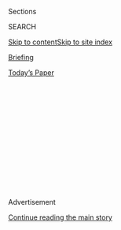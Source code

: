 <div id="app">

<div>

<div>

<div>

<div class="NYTAppHideMasthead css-1q2w90k e1suatyy0">

<div class="section css-ui9rw0 e1suatyy2">

<div class="css-eph4ug er09x8g0">

<div class="css-6n7j50">

</div>

<span class="css-1dv1kvn">Sections</span>

<div class="css-10488qs">

<span class="css-1dv1kvn">SEARCH</span>

</div>

[Skip to content](#site-content)[Skip to site
index](#site-index)

</div>

<div id="masthead-section-label" class="css-1wr3we4 eaxe0e00">

[Briefing](https://www.nytimes3xbfgragh.onion/interactive/2018/briefing/global-morning-briefing-newsletter-signup.html)

</div>

<div class="css-10698na e1huz5gh0">

</div>

</div>

<div id="masthead-bar-one" class="section hasLinks css-15hmgas e1csuq9d3">

<div class="css-uqyvli e1csuq9d0">

</div>

<div class="css-1uqjmks e1csuq9d1">

</div>

<div class="css-9e9ivx">

[](https://myaccount.nytimes3xbfgragh.onion/auth/login?response_type=cookie&client_id=vi)

</div>

<div class="css-1bvtpon e1csuq9d2">

[Today’s
Paper](https://www.nytimes3xbfgragh.onion/section/todayspaper)

</div>

</div>

</div>

</div>

<div data-aria-hidden="false">

<div id="site-content" data-role="main">

<div>

<div class="css-1aor85t" style="opacity:0.000000001;z-index:-1;visibility:hidden">

<div class="css-1hqnpie">

<div class="css-epjblv">

<span class="css-17xtcya">[Briefing](/interactive/2018/briefing/global-morning-briefing-newsletter-signup.html)</span><span class="css-x15j1o">|</span><span class="css-fwqvlz">Beirut
Blasts, Coronavirus, \#MeToo: Your Wednesday
Briefing</span>

</div>

<div class="css-k008qs">

<div class="css-1iwv8en">

<span class="css-18z7m18"></span>

<div>

</div>

</div>

<span class="css-1n6z4y">https://nyti.ms/30tt0qo</span>

<div class="css-1705lsu">

<div class="css-4xjgmj">

<div class="css-4skfbu" data-role="toolbar" data-aria-label="Social Media Share buttons, Save button, and Comments Panel with current comment count" data-testid="share-tools">

  - 
  - 
  - 
  - 
    
    <div class="css-6n7j50">
    
    </div>

  - 

</div>

</div>

</div>

</div>

</div>

</div>

<div id="NYT_TOP_BANNER_REGION" class="css-13pd83m">

</div>

<div id="top-wrapper" class="css-1sy8kpn">

<div id="top-slug" class="css-l9onyx">

Advertisement

</div>

[Continue reading the main
story](#after-top)

<div class="ad top-wrapper" style="text-align:center;height:100%;display:block;min-height:250px">

<div id="top" class="place-ad" data-position="top" data-size-key="top">

</div>

</div>

<div id="after-top">

</div>

</div>

<div>

<div id="sponsor-wrapper" class="css-1hyfx7x">

<div id="sponsor-slug" class="css-19vbshk">

Supported by

</div>

[Continue reading the main
story](#after-sponsor)

<div id="sponsor" class="ad sponsor-wrapper" style="text-align:center;height:100%;display:block">

</div>

<div id="after-sponsor">

</div>

</div>

<div class="css-186x18t">

</div>

<div class="css-1vkm6nb ehdk2mb0">

# Beirut Blasts, Coronavirus, \#MeToo: Your Wednesday Briefing

</div>

Here’s what you need to know.

<div class="css-18e8msd">

<div class="css-vp77d3 epjyd6m0">

<div class="css-hus3qt ey68jwv0" data-aria-hidden="true">

[![Isabella
Kwai](https://static01.graylady3jvrrxbe.onion/images/2019/09/17/reader-center/author-isabella-kwai/author-isabella-kwai-thumbLarge.png
"Isabella Kwai")](https://www.nytimes3xbfgragh.onion/by/isabella-kwai)

</div>

<div class="css-1baulvz">

By [<span class="css-1baulvz last-byline" itemprop="name">Isabella
Kwai</span>](https://www.nytimes3xbfgragh.onion/by/isabella-kwai)

</div>

</div>

  - 
    
    <div class="css-ld3wwf e16638kd2">
    
    Aug. 5, 2020Updated <span class="css-epvm6">2:56 a.m.
    ET</span>
    
    </div>

  - 
    
    <div class="css-4xjgmj">
    
    <div class="css-pvvomx" data-role="toolbar" data-aria-label="Social Media Share buttons, Save button, and Comments Panel with current comment count" data-testid="share-tools">
    
      - 
      - 
      - 
      - 
        
        <div class="css-6n7j50">
        
        </div>
    
      - 
    
    </div>
    
    </div>

</div>

</div>

<div class="section meteredContent css-1r7ky0e" name="articleBody" itemprop="articleBody">

<div class="css-1fanzo5 StoryBodyCompanionColumn">

<div class="css-53u6y8">

(Want to get this briefing by email? Here’s the
[sign-up](https://www.nytimes3xbfgragh.onion/morning-briefing).)

> Good morning.
> 
> We’re covering the aftermath of the **Beirut** explosions,
> eyebrow-raising appointments to Britain’s **House of Lords** and a
> tough new lockdown in
**Australia**.

</div>

</div>

<div style="max-width:100%;margin:0 auto">

<div class="css-17dprlf" data-id="100000004069963" data-slug="morning-briefing-weather-module" style="max-width:600px">

</div>

</div>

<div class="css-1fanzo5 StoryBodyCompanionColumn">

<div class="css-53u6y8">

-----

</div>

</div>

<div class="css-79elbk" data-testid="photoviewer-wrapper">

<div class="css-z3e15g" data-testid="photoviewer-wrapper-hidden">

</div>

<div class="css-1a48zt4 ehw59r15" data-testid="photoviewer-children">

![<span class="css-16f3y1r e13ogyst0" data-aria-hidden="true">The port
in Beirut on
Tuesday.  </span><span class="css-cnj6d5 e1z0qqy90" itemprop="copyrightHolder"><span class="css-1ly73wi e1tej78p0">Credit...</span><span>Agence
France-Presse — Getty
Images</span></span>](https://static01.graylady3jvrrxbe.onion/images/2020/08/04/briefing/05briefing-asia-slide-89DA/05briefing-asia-slide-89DA-articleLarge.jpg?quality=75&auto=webp&disable=upscale)

</div>

</div>

<div class="css-1fanzo5 StoryBodyCompanionColumn">

<div class="css-53u6y8">

## Enormous explosion shatters central Beirut

A massive shock wave [rocked the center of the Lebanese
capital](https://www.nytimes3xbfgragh.onion/2020/08/04/world/middleeast/beirut-explosion-blast.html?action=click&module=Top%20Stories&pgtype=Homepage)
on Tuesday, damaging buildings miles away and sending a giant pink cloud
skyward near the port. At least 78 people were killed and 4,000 injured,
Lebanon’s health minister said.

</div>

</div>

<div class="css-1fanzo5 StoryBodyCompanionColumn">

<div class="css-53u6y8">

With the wounded still streaming into hospitals and the search for
missing people underway, [the toll was expected to
rise](https://www.nytimes3xbfgragh.onion/2020/08/04/world/middleeast/beirut-explosion-blast.html?action=click&module=Top%20Stories&pgtype=Homepage).
Hospitals were so overwhelmed that they were turning wounded people
away.

There were two blasts within moments of each other, the second one much
larger. Prime Minister Hassan Diab said Wednesday would be a national
day of mourning. Images show [the extent of the
devastation](https://www.nytimes3xbfgragh.onion/2020/08/04/world/middleeast/beirut-lebanon-explosions-photos.html).

**The cause:** An estimated 2,750 tons of ammonium nitrate, commonly
used in fertilizer and bombs, had been kept in a depot at the blast site
for six years, top officials said. “Those responsible will pay a price
for this catastrophe,” said Mr. Diab, who hinted that neglect had led to
the disaster.

**First-person account:** Our correspondent Vivian Yee was at home [when
the blast shook her
building](https://www.nytimes3xbfgragh.onion/2020/08/04/world/middleeast/lebanon-explosion-beirut.html),
leaving her bloodied and dazed. The Lebanese who helped her in the hours
that followed “had the heartbreaking steadiness” that comes from
experience with catastrophe, she wrote. “Nearly all of them were
strangers, yet they treated me like a
friend.”

</div>

</div>

<div class="css-1fanzo5 StoryBodyCompanionColumn">

<div class="css-53u6y8">

-----

</div>

</div>

<div class="css-79elbk" data-testid="photoviewer-wrapper">

<div class="css-z3e15g" data-testid="photoviewer-wrapper-hidden">

</div>

<div class="css-1a48zt4 ehw59r15" data-testid="photoviewer-children">

<div class="css-1xdhyk6 erfvjey0">

<span class="css-1ly73wi e1tej78p0">Image</span>

<div class="css-zjzyr8">

<div data-testid="lazyimage-container" style="height:257.77777777777777px">

</div>

</div>

</div>

<span class="css-16f3y1r e13ogyst0" data-aria-hidden="true">The Houses
of Parliament in
London.</span><span class="css-cnj6d5 e1z0qqy90" itemprop="copyrightHolder"><span class="css-1ly73wi e1tej78p0">Credit...</span><span>Andrew
Testa for The New York Times</span></span>

</div>

</div>

<div class="css-1fanzo5 StoryBodyCompanionColumn">

<div class="css-53u6y8">

## House of Lords list revives cronyism concerns

One is a Russian-born British newspaper baron whose father was once a
K.G.B. officer. Another is the [prime minister’s younger
brother](https://www.nytimes3xbfgragh.onion/2020/08/04/world/house-of-lords-boris-johnson.html).

Theirs are among the names on Prime Minister Boris Johnson’s first list
of appointments to the House of Lords. The handing out of peerages, as
the lifetime appointments are called, is one of Britain’s most
dependable displays of cronyism, regardless of who the prime minister
is.

But critics say Mr. Johnson’s nominations could further undermine the
credibility of the long-troubled institution. He created 36 new peers,
the second-highest number in more than two decades, bringing the chamber
to nearly 800 members. He also nominated Brexit supporters from the
opposition Labor Party, which could have unpredictable results.

**Why it matters:** At its best, the House of Lords serves as a check on
the more unruly House of Commons. In recent decades, though, it has
become known mainly as a sinecure for well-connected types and wealthy
donors.

-----

</div>

</div>

<div class="css-79elbk" data-testid="photoviewer-wrapper">

<div class="css-z3e15g" data-testid="photoviewer-wrapper-hidden">

</div>

<div class="css-1a48zt4 ehw59r15" data-testid="photoviewer-children">

<div class="css-1xdhyk6 erfvjey0">

<span class="css-1ly73wi e1tej78p0">Image</span>

<div class="css-zjzyr8">

<div data-testid="lazyimage-container" style="height:253.26666666666665px">

</div>

</div>

</div>

<span class="css-16f3y1r e13ogyst0" data-aria-hidden="true">Police
officers and soldiers on patrol in Melbourne on
Sunday.</span><span class="css-cnj6d5 e1z0qqy90" itemprop="copyrightHolder"><span class="css-1ly73wi e1tej78p0">Credit...</span><span>William
West/Agence France-Presse — Getty Images</span></span>

</div>

</div>

<div class="css-1fanzo5 StoryBodyCompanionColumn">

<div class="css-53u6y8">

## Melbourne tries ‘shock and awe’ as virus surges

Australia’s second-largest city has imposed some of the toughest
restrictions in the world to beat back a new wave of coronavirus
infections. Officials are promising a “[shock and awe” attack on the
virus](https://www.nytimes3xbfgragh.onion/2020/08/04/world/australia/coronavirus-melbourne-lockdown.html)
that will last at least six weeks.

There are signs that people in Melbourne are getting fed up. Our Sydney
bureau chief writes that “the new waves of restrictions feel to many
like a bombing raid that just won’t end.” A door-to-door campaign to
check in on 3,000 people who had contracted the virus found that 800 of
them were not at home.

The police are facing opposition as they enforce the rules. Officers
recently smashed the windows of cars and pulled people out after they
refused to provide their names and addresses.

**The second wave**: Melbourne thought it had beat the virus in June.
But the city’s hotel quarantine program broke down, with travelers
passing the virus to security guards, who carried it to their
neighborhoods.

**Details:** Under the new restrictions, stores will close, schools will
return to at-home instruction and restaurants will offer only takeaway
or delivery. An 8 p.m. curfew is in place. The outbreak in the state of
Victoria, whose capital is Melbourne, peaked at 753 new cases on July 30
and has hovered at about 500 a day ever since.

Here are the [latest
updates](https://www.nytimes3xbfgragh.onion/2020/08/04/world/coronavirus-covid-19.html?action=click&module=Top%20Stories&pgtype=Homepage)
and
[maps](https://www.nytimes3xbfgragh.onion/interactive/2020/world/coronavirus-maps.html)
of the pandemic.

In other developments:

  - Recent studies of [patients with severe Covid-19
    cases](https://www.nytimes3xbfgragh.onion/2020/08/04/health/coronavirus-immune-system.html)
    found that their immune systems unleashed a misguided barrage of
    weapons that could wreak havoc on healthy tissues.

  - After Russia announced a vaccination program set for October,
    raising concerns that inoculations may begin before tests are
    complete, the World Health Organization urged it to follow
    guidelines for [producing safe and effective
    vaccines](https://www.nytimes3xbfgragh.onion/2020/08/04/world/coronavirus-covid-19.html?action=click&module=Top%20Stories&pgtype=Homepage#link-7bfa12a5).

  - Two preliminary studies of an experimental vaccine in the U.S. have
    [yielded encouraging
    results,](https://www.nytimes3xbfgragh.onion/2020/08/04/world/coronavirus-cases.html?action=click&module=Top%20Stories&pgtype=Homepage#link-1228a480)
    said Novovax, the company developing the
vaccine.

### If you have 8 minutes, this is worth it

## A \#MeToo moment for gymnasts

</div>

</div>

<div class="css-79elbk" data-testid="photoviewer-wrapper">

<div class="css-z3e15g" data-testid="photoviewer-wrapper-hidden">

</div>

<div class="css-1a48zt4 ehw59r15" data-testid="photoviewer-children">

<div class="css-1xdhyk6 erfvjey0">

<span class="css-1ly73wi e1tej78p0">Image</span>

<div class="css-zjzyr8">

<div data-testid="lazyimage-container" style="height:257.77777777777777px">

</div>

</div>

</div>

<span class="css-cnj6d5 e1z0qqy90" itemprop="copyrightHolder"><span class="css-1ly73wi e1tej78p0">Credit...</span><span>Andrew
Testa for The New York Times</span></span>

</div>

</div>

<div class="css-1fanzo5 StoryBodyCompanionColumn">

<div class="css-53u6y8">

At a time when the Tokyo Olympics should have been taking place,
gymnasts have been speaking out about [verbal and physical abuse by
coaches.](https://www.nytimes3xbfgragh.onion/2020/08/03/sports/olympics/gymnastics-abuse-athlete-a.html)

</div>

</div>

<div class="css-1fanzo5 StoryBodyCompanionColumn">

<div class="css-53u6y8">

Chloe Gilliland, 29, a former member of the Australian national team,
said she considered suicide as a teenager after coaches said she was “a
bad child” because she was too heavy.<span class="css-8l6xbc evw5hdy0">
</span>Catherine Lyons, 19, once a top junior competitor for Britain,
said coaches would hit her and harass her about her weight, and even
shut her inside a cupboard for crying when she was a child. Above, Lisa
Mason, a 2000 British Olympian, said many gymnasts “are done with
normalizing the abuse that we were told was needed to make champions.”

The gymnasts’ stories are part of a push for change empowered by the
\#MeToo movement. National gymnastics federations in Britain, Australia,
the Netherlands and Belgium say they are trying to curb abuses.

### Here’s what else is happening

**Pakistan:** Hindus in the country often face discrimination in
housing, jobs and access to government programs. Now, community leaders
say economic hardship is driving [an uptick in conversions to
Islam](https://www.nytimes3xbfgragh.onion/2020/08/04/world/asia/pakistan-hindu-conversion.html).

**Disney:** The company reported doomsday financial results on Tuesday,
with padlocked theme parks, idled cruise ships and postponed film
releases all [contributing to $4.72 billion in quarterly
losses](https://www.nytimes3xbfgragh.onion/live/2020/08/04/business/stock-market-today-coronavirus#disney-lost-4-7-billion-last-quarter-but-its-newest-business-was-a-big-hit).
But with people at home, its streaming business has
grown.

</div>

</div>

<div class="css-79elbk" data-testid="photoviewer-wrapper">

<div class="css-z3e15g" data-testid="photoviewer-wrapper-hidden">

</div>

<div class="css-1a48zt4 ehw59r15" data-testid="photoviewer-children">

<div class="css-1xdhyk6 erfvjey0">

<span class="css-1ly73wi e1tej78p0">Image</span>

<div class="css-zjzyr8">

<div data-testid="lazyimage-container" style="height:257.77777777777777px">

</div>

</div>

</div>

<span class="css-cnj6d5 e1z0qqy90" itemprop="copyrightHolder"><span class="css-1ly73wi e1tej78p0">Credit...</span><span>Australian
Defence Force, via Agence France-Presse — Getty Images</span></span>

</div>

</div>

<div class="css-1fanzo5 StoryBodyCompanionColumn">

<div class="css-53u6y8">

**Snapshot:** Above, an Australian Army helicopter landing on the
Micronesian island of Pulap to rescue three stranded sailors on Sunday.
If you’re ever in their shoes, remember that [writing SOS in giant
letters on the sand can actually
work](https://www.nytimes3xbfgragh.onion/2020/08/04/world/australia/sos-pacific-island.html).

**What we’re reading:** This [article in Harper’s
Magazine](https://harpers.org/archive/2020/08/all-my-pronouns-the-singular-they/)
on the use of they/them as gender-neutral pronouns. “This beautifully
written essay, with its deep insight into the history of pronouns and
their usage and its gentle humor, helped me to accept and understand the
beauty of ‘they’ in its singular form,” Melissa Eddy, our Berlin
correspondent,
writes.

</div>

</div>

<div class="css-1fanzo5 StoryBodyCompanionColumn">

<div class="css-53u6y8">

### Now, a break from the news

</div>

</div>

<div class="css-79elbk" data-testid="photoviewer-wrapper">

<div class="css-z3e15g" data-testid="photoviewer-wrapper-hidden">

</div>

<div class="css-1a48zt4 ehw59r15" data-testid="photoviewer-children">

<div class="css-1xdhyk6 erfvjey0">

<span class="css-1ly73wi e1tej78p0">Image</span>

<div class="css-zjzyr8">

<div data-testid="lazyimage-container" style="height:257.77777777777777px">

</div>

</div>

</div>

<span class="css-cnj6d5 e1z0qqy90" itemprop="copyrightHolder"><span class="css-1ly73wi e1tej78p0">Credit...</span><span>Con
Poulos for The New York Times</span></span>

</div>

</div>

<div class="css-1fanzo5 StoryBodyCompanionColumn">

<div class="css-53u6y8">

**Cook:** This [tomato and peach salad with whipped goat
cheese](https://cooking.nytimes3xbfgragh.onion/recipes/1020367-tomato-and-peach-salad-with-whipped-goat-cheese)
works as a starter, a side or a supper, piled on top of grilled bread.

**Watch:** The new documentary [“Creem: America’s Only Rock ’n’ Roll
Magazine”](https://www.nytimes3xbfgragh.onion/2020/08/03/arts/music/creem-magazine-documentary.html?action=click&module=RelatedLinks&pgtype=collection)
traces the rise and fall of the irreverent, boundary-smashing music
publication from the 1970s.

**Do:** In-person job interviews went away when the pandemic closed so
many offices. If you’re a job seeker, here are tips on [acing an online
interview.](https://www.nytimes3xbfgragh.onion/2020/08/03/business/online-job-interview-tips.html)

[*At Home has our full collection of
ideas*](https://www.nytimes3xbfgragh.onion/spotlight/at-home) *on what
to read, cook, watch and do.*

### And now for the Back Story on …

## Examining medical bills during a pandemic

*Americans have been battling surprise medical bills for coronavirus
treatment for nearly as long as they’ve been fighting the virus itself,
according to Sarah Kliff, our investigative reporter on health issues.*

*So she started a project that uses those bills, sent by readers, to
examine the cost of testing and treatment. We’ll be sharing their
stories as we explore how the virus outbreak is changing health care in
the U.S. Here’s* [*what she wrote about the
project*](https://www.nytimes3xbfgragh.onion/2020/08/03/reader-center/coronavirus-medical-bills.html)*.*

I’m a reporter who has been writing articles about those bills since
mid-February. My first article focused on an American man and his
3-year-old daughter who faced more than $3,900 in bills for care
received during a government-mandated
quarantine.

</div>

</div>

<div class="css-79elbk" data-testid="photoviewer-wrapper">

<div class="css-z3e15g" data-testid="photoviewer-wrapper-hidden">

</div>

<div class="css-1a48zt4 ehw59r15" data-testid="photoviewer-children">

<div class="css-1xdhyk6 erfvjey0">

<span class="css-1ly73wi e1tej78p0">Image</span>

<div class="css-zjzyr8">

<div data-testid="lazyimage-container" style="height:258.4222222222222px">

</div>

</div>

</div>

<span class="css-cnj6d5 e1z0qqy90" itemprop="copyrightHolder"><span class="css-1ly73wi e1tej78p0">Credit...</span><span>Scott
Gelber</span></span>

</div>

</div>

<div class="css-1fanzo5 StoryBodyCompanionColumn">

<div class="css-53u6y8">

“I assumed it was all being paid for,” the man, [Frank
Wucinski,](https://www.nytimes3xbfgragh.onion/2020/02/29/upshot/coronavirus-surprise-medical-bills.html)said
at the time. “We didn’t have a choice. When the bills showed up, it was
just a pit in my stomach, like, ‘How do I pay for this?’”

Since then, my colleagues and I have written about $2,315 coronavirus
tests and $401,886 bills for treatment. We’ve discovered that the price
of a coronavirus test can vary by 2,700 percent within the same
emergency room.

I’ve run similar projects that have inspired legislation and demystified
American medical billing. Because health care providers keep their
prices secret, bills play a critical role in helping us understand how
Americans are grappling with medical costs during the health crisis.

-----

> That’s it for this briefing. See you next time.
> 
> — Isabella

-----

**Thank you**  
To Theodore Kim and Jahaan Singh for the break from the
news.<span class="css-8l6xbc evw5hdy0"> </span>You can reach the team at
[briefing@NYTimes.com](mailto:briefing+midnight@NYTimes.com?subject=Briefing%20Feedback).

**P.S.**  
• We’re listening to “[The
Daily](https://www.nytimes3xbfgragh.onion/thedaily).” Our latest episode
is about the lessons that state elections held during the pandemic offer
for the U.S. presidential vote in November.  
• Here’s today’s [Mini Crossword
puzzle](https://www.nytimes3xbfgragh.onion/crosswords/game/mini), and a
clue: \_\_ Tzu (dog) (four letters). [You can find all our puzzles
here](https://www.nytimes3xbfgragh.onion/crosswords).  
• Taylor Lorenz, one of our tech reporters, spoke to “Entertainment
Tonight” about whether [TikTok could be shut
down.](https://www.etonline.com/could-tiktok-really-get-shut-down-heres-what-you-need-to-know-150710)

</div>

</div>

</div>

<div>

</div>

<div>

</div>

<div>

</div>

<div>

<div id="bottom-wrapper" class="css-1ede5it">

<div id="bottom-slug" class="css-l9onyx">

Advertisement

</div>

[Continue reading the main
story](#after-bottom)

<div id="bottom" class="ad bottom-wrapper" style="text-align:center;height:100%;display:block;min-height:90px">

</div>

<div id="after-bottom">

</div>

</div>

</div>

</div>

</div>

## Site Index

<div>

</div>

## Site Information Navigation

  - [© <span>2020</span> <span>The New York Times
    Company</span>](https://help.nytimes3xbfgragh.onion/hc/en-us/articles/115014792127-Copyright-notice)

<!-- end list -->

  - [NYTCo](https://www.nytco.com/)
  - [Contact
    Us](https://help.nytimes3xbfgragh.onion/hc/en-us/articles/115015385887-Contact-Us)
  - [Work with us](https://www.nytco.com/careers/)
  - [Advertise](https://nytmediakit.com/)
  - [T Brand Studio](http://www.tbrandstudio.com/)
  - [Your Ad
    Choices](https://www.nytimes3xbfgragh.onion/privacy/cookie-policy#how-do-i-manage-trackers)
  - [Privacy](https://www.nytimes3xbfgragh.onion/privacy)
  - [Terms of
    Service](https://help.nytimes3xbfgragh.onion/hc/en-us/articles/115014893428-Terms-of-service)
  - [Terms of
    Sale](https://help.nytimes3xbfgragh.onion/hc/en-us/articles/115014893968-Terms-of-sale)
  - [Site
    Map](https://spiderbites.nytimes3xbfgragh.onion)
  - [Help](https://help.nytimes3xbfgragh.onion/hc/en-us)
  - [Subscriptions](https://www.nytimes3xbfgragh.onion/subscription?campaignId=37WXW)

</div>

</div>

</div>

</div>
